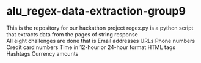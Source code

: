 # alu_regex-data-extraction-group9
This is the repository for our hackathon project
regex.py is a python script that extracts data from the pages of string response  
All eight challenges are done that is 
Email addresses
URLs
Phone numbers
Credit card numbers
Time in 12-hour or 24-hour format
HTML tags
Hashtags
Currency amounts